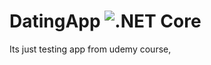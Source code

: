 # DatingApp ![.NET Core](https://github.com/NoEducation/DatingApp/workflows/.NET%20Core/badge.svg?branch=master)
Its just testing app from udemy course,
